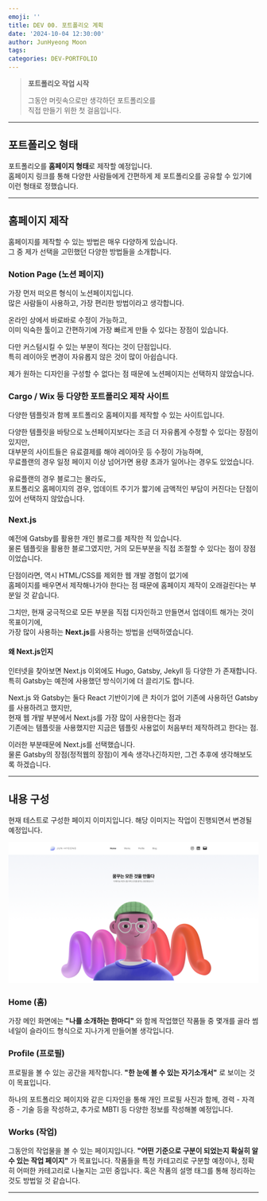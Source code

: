 ```yaml
---
emoji: ''
title: DEV 00. 포트폴리오 계획
date: '2024-10-04 12:30:00'
author: JunHyeong Moon
tags: 
categories: DEV-PORTFOLIO
---
```


> **포트폴리오 작업 시작**
> 
> 그동안 머릿속으로만 생각하던 포트폴리오를  
> 직접 만들기 위한 첫 걸음입니다.

---

## 포트폴리오 형태

포트폴리오를 **홈페이지 형태**로 제작할 예정입니다.  
홈페이지 링크를 통해 다양한 사람들에게 간편하게 제 포트폴리오를 공유할 수 있기에 이런 형태로 정했습니다.


---

## 홈페이지 제작

홈페이지를 제작할 수 있는 방법은 매우 다양하게 있습니다.  
그 중 제가 선택을 고민했던 다양한 방법들을 소개합니다.


### Notion Page (노션 페이지)

가장 먼저 떠오른 형식이 노션페이지입니다.  
많은 사람들이 사용하고, 가장 편리한 방법이라고 생각합니다.

온라인 상에서 바로바로 수정이 가능하고,  
이미 익숙한 툴이고 간편하기에 가장 빠르게 만들 수 있다는 장점이 있습니다.

다만 커스텀시킬 수 있는 부분이 적다는 것이 단점입니다.  
특히 레이아웃 변경이 자유롭지 않은 것이 많이 아쉽습니다.

제가 원하는 디자인을 구성할 수 없다는 점 때문에 노션페이지는 선택하지 않았습니다.


### Cargo / Wix 등 다양한 포트폴리오 제작 사이트

다양한 템플릿과 함께 포트폴리오 홈페이지를 제작할 수 있는 사이트입니다.

다양한 템플릿을 바탕으로 노션페이지보다는 조금 더 자유롭게 수정할 수 있다는 장점이 있지만,  
대부분의 사이트들은 유료결제를 해야 레이아웃 등 수정이 가능하며,  
무료플랜의 경우 일정 페이지 이상 넘어가면 용량 초과가 일어나는 경우도 있었습니다.

유료플랜의 경우 블로그는 몰라도,  
포트폴리오 홈페이지의 경우, 업데이트 주기가 짧기에 금액적인 부담이 커진다는 단점이 있어 선택하지 않았습니다.


### Next.js

예전에 Gatsby를 활용한 개인 블로그를 제작한 적 있습니다.  
물론 템플릿을 활용한 블로그였지만, 거의 모든부분을 직접 조절할 수 있다는 점이 장점이었습니다.

단점이라면, 역시 HTML/CSS를 제외한 웹 개발 경험이 없기에  
홈페이지를 배우면서 제작해나가야 한다는 점 때문에 홈페이지 제작이 오래걸린다는 부분일 것 같습니다.

그치만, 현재 궁극적으로 모든 부분을 직접 디자인하고 만들면서 업데이트 해가는 것이 목표이기에,  
가장 많이 사용하는 **Next.js**를 사용하는 방법을 선택하였습니다.


#### 왜 Next.js인지
인터넷을 찾아보면 Next.js 이외에도 Hugo, Gatsby, Jekyll 등 다양한 가 존재합니다.  
특히 Gatsby는 예전에 사용했던 방식이기에 더 끌리기도 합니다.

Next.js 와 Gatsby는 둘다 React 기반이기에 큰 차이가 없어 기존에 사용하던 Gatsby를 사용하려고 했지만,  
현재 웹 개발 부분에서 Next.js를 가장 많이 사용한다는 점과  
기존에는 템플릿을 사용했지만 지금은 템플릿 사용없이 처음부터 제작하려고 한다는 점.   

이러한 부분때문에 Next.js를 선택했습니다.  
물론 Gatsby의 장점(정적웹의 장점)이 계속 생각나긴하지만, 그건 추후에 생각해보도록 하겠습니다.


---


## 내용 구성

현재 테스트로 구성한 페이지 이미지입니다.
해당 이미지는 작업이 진행되면서 변경될 예정입니다.

![Dev00_TestPage](Dev00_Test02.png)

### Home (홈)

가장 메인 화면에는 **"나를 소개하는 한마디"** 와 함께 
작업했던 작품들 중 몇개를 골라 썸네일이 슬라이드 형식으로 지나가게 만들어볼 생각입니다.

### Profile (프로필)

프로필을 볼 수 있는 공간을 제작합니다.
**"한 눈에 볼 수 있는 자기소개서"** 로 보이는 것이 목표입니다.

하나의 포트폴리오 페이지와 같은 디자인을 통해
개인 프로필 사진과 함께, 경력 - 자격증 - 기술 등을 작성하고, 추가로 MBTI 등 다양한 정보를 작성해볼 예정입니다.

### Works (작업)

그동안의 작업물을 볼 수 있는 페이지입니다.
**"어떤 기준으로 구분이 되었는지 확실히 알 수 있는 작업 페이지"** 가 목표입니다.
작품들을 특정 카테고리로 구분할 예정이나, 정확히 어떠한 카테고리로 나눌지는 고민 중입니다.
혹은 작품의 설명 태그를 통해 정리하는 것도 방법일 것 같습니다.


---

```toc
```